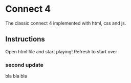 # Connect 4 

The classic connect 4 implemented with html, css and js. 

## Instructions

Open html file and start playing!
Refresh to start over

### second update 

bla bla bla